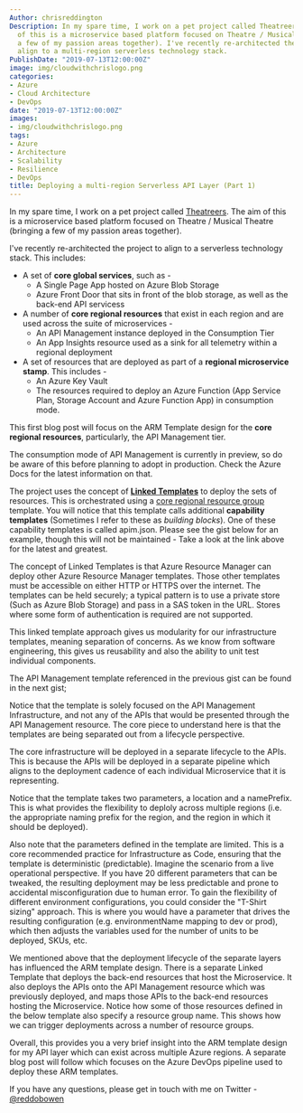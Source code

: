 ```yaml
---
Author: chrisreddington
Description: In my spare time, I work on a pet project called Theatreers. The aim
  of this is a microservice based platform focused on Theatre / Musical Theatre (bringing
  a few of my passion areas together). I've recently re-architected the project to
  align to a multi-region serverless technology stack.
PublishDate: "2019-07-13T12:00:00Z"
image: img/cloudwithchrislogo.png
categories:
- Azure
- Cloud Architecture
- DevOps
date: "2019-07-13T12:00:00Z"
images:
- img/cloudwithchrislogo.png
tags:
- Azure
- Architecture
- Scalability
- Resilience
- DevOps
title: Deploying a multi-region Serverless API Layer (Part 1)
---
```


In my spare time, I work on a pet project called [Theatreers](https://www.github.com/theatreers). The aim of this is a microservice based platform focused on Theatre / Musical Theatre (bringing a few of my passion areas together).

I've recently re-architected the project to align to a serverless technology stack. This includes:

* A set of **core global services**, such as -
  * A Single Page App hosted on Azure Blob Storage
  * Azure Front Door that sits in front of the blob storage, as well as the back-end API servicess
* A number of **core regional resources** that exist in each region and are used across the suite of microservices -
  * An API Management instance deployed in the Consumption Tier
  * An App Insights resource used as a sink for all telemetry within a regional deployment
* A set of resources that are deployed as part of a **regional microservice stamp**. This includes  -
  * An Azure Key Vault
  * The resources required to deploy an Azure Function (App Service Plan, Storage Account and Azure Function App) in consumption mode.

This first blog post will focus on the ARM Template design for the **core regional resources**, particularly, the API Management tier.

The consumption mode of API Management is currently in preview, so do be aware of this before planning to adopt in production. Check the Azure Docs for the latest information on that.

The project uses the concept of **[Linked Templates](https://docs.microsoft.com/en-us/azure/azure-resource-manager/resource-group-linked-templates)** to deploy the sets of resources. This is orchestrated using a [core regional resource group](https://github.com/Theatreers/Theatreers.DevOps/blob/master/arm-templates/coreResourceGroupRegional.json) template. You will notice that this template calls additional **capability templates** (Sometimes I refer to these as *building blocks*). One of these capability templates is called apim.json. Please see the gist below for an example, though this will not be maintained - Take a look at the link above for the latest and greatest.

<script src="https://gist.github.com/christianreddington/ab8758676f5e89ee8df3fa783f665cc5.js"></script>

The concept of Linked Templates is that Azure Resource Manager can deploy other Azure Resource Manager templates. Those other templates must be accessible on either HTTP or HTTPS over the internet. The templates can be held securely; a typical pattern is to use a private store (Such as Azure Blob Storage) and pass in a SAS token in the URL. Stores where some form of authentication is required are not supported.

This linked template approach gives us modularity for our infrastructure templates, meaning separation of concerns. As we know from software engineering, this gives us reusability and also the ability to unit test individual components.

The API Management template referenced in the previous gist can be found in the next gist;

<script src="https://gist.github.com/christianreddington/f0f13c1e25743a33fa0d0ea78177a606.js"></script>

Notice that the template is solely focused on the API Management Infrastructure, and not any of the APIs that would be presented through the API Management resource. The core piece to understand here is that the templates are being separated out from a lifecycle perspective.

The core infrastructure will be deployed in a separate lifecycle to the APIs. This is because the APIs will be deployed in a separate pipeline which aligns to the deployment cadence of each individual Microservice that it is representing.

Notice that the template takes two parameters, a location and a namePrefix. This is what provides the flexibility to deploly across multiple regions (i.e. the appropriate naming prefix for the region, and the region in which it should be deployed).

Also note that the parameters defined in the template are limited. This is a core recommended practice for Infrastructure as Code, ensuring that the template is deterministic (predictable). Imagine the scenario from a live operational perspective. If you have 20 different parameters that can be tweaked, the resulting deployment may be less predictable and prone to accidental misconfiguration due to human error. To gain the flexibility of different environment configurations, you could consider the "T-Shirt sizing" approach. This is where you would have a parameter that drives the resulting configuration (e.g. environmentName mapping to dev or prod), which then adjusts the variables used for the number of units to be deployed, SKUs, etc.

We mentioned above that the deployment lifecycle of the separate layers has influenced the ARM template design. There is a separate Linked Template that deploys the back-end resources that host the Microservice. It also deploys the APIs onto the API Management resource which was previously deployed, and maps those APIs to the back-end resources hosting the Microservice. Notice how some of those resources defined in the below template also specify a resource group name. This shows how we can trigger deployments across a number of resource groups.  

<script src="https://gist.github.com/christianreddington/3e777fdfb3deada8b03a4f1f215dc7b2.js"></script>

Overall, this provides you a very brief insight into the ARM template design for my API layer which can exist across multiple Azure regions. A separate blog post will follow which focuses on the Azure DevOps pipeline used to deploy these ARM templates.

If you have any questions, please get in touch with me on Twitter - [@reddobowen](https://www.twitter.com/reddobowen)